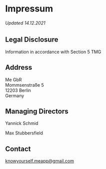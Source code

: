 
# Impressum


###### Updated 14.12.2021

## Legal Disclosure

Information in accordance with Section 5 TMG

## Address

Me GbR‍  
Mommsenstraße 5  
12203 Berlin    
Germany

## Managing Directors

Yannick Schmid

Max Stubbersfield

## Contact

knowyourself.meapp@gmail.com